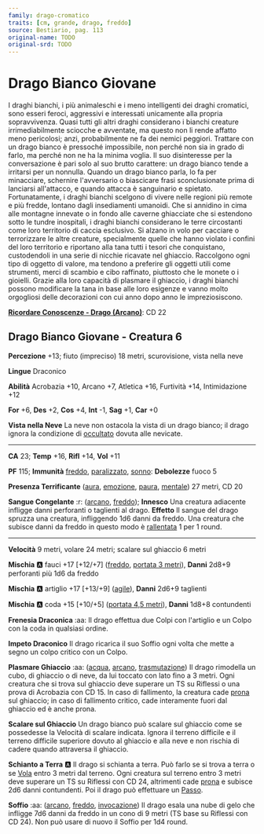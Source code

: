 ```yaml
---
family: drago-cromatico
traits: [cm, grande, drago, freddo]
source: Bestiario, pag. 113
original-name: TODO
original-srd: TODO
---
```


# Drago Bianco Giovane

I draghi bianchi, i più animaleschi e i meno intelligenti dei draghi cromatici, sono esseri feroci, aggressivi e interessati unicamente alla propria sopravvivenza. Quasi tutti gli altri draghi considerano i bianchi creature irrimediabilmente sciocche e avventate, ma questo non li rende affatto meno pericolosi; anzi, probabilmente ne fa dei nemici peggiori. Trattare con un drago bianco è pressoché impossibile, non perché non sia in grado di farlo, ma perché non ne ha la minima voglia. Il suo disinteresse per la conversazione è pari solo al suo brutto carattere: un drago bianco tende a irritarsi per un nonnulla. Quando un drago bianco parla, lo fa per minacciare, schernire l'avversario o biascicare frasi sconclusionate prima di lanciarsi all'attacco, e quando attacca è sanguinario e spietato. Fortunatamente, i draghi bianchi scelgono di vivere nelle regioni più remote e più fredde, lontano dagli insediamenti umanoidi. Che si annidino in cima alle montagne innevate o in fondo alle caverne ghiacciate che si estendono sotto le tundre inospitali, i draghi bianchi considerano le terre circostanti come loro territorio di caccia esclusivo. Si alzano in volo per cacciare o terrorizzare le altre creature, specialmente quelle che hanno violato i confini del loro territorio e riportano alla tana tutti i tesori che conquistano, custodendoli in una serie di nicchie ricavate nel ghiaccio. Raccolgono ogni tipo di oggetto di valore, ma tendono a preferire gli oggetti utili come strumenti, merci di scambio e cibo raffinato, piuttosto che le monete o i gioielli. Grazie alla loro capacità di plasmare il ghiaccio, i draghi bianchi possono modificare la tana in base alle loro esigenze e vanno molto orgogliosi delle decorazioni con cui anno dopo anno le impreziosiscono.

**[Ricordare Conoscenze - Drago (Arcano)](/azioni/ricordare-conoscenze)**: CD 22

## Drago Bianco Giovane - Creatura 6

**Percezione** +13; fiuto (impreciso) 18 metri, scurovisione, vista nella neve

**Lingue** Draconico

**Abilità** Acrobazia +10, Arcano +7, Atletica +16, Furtività +14, Intimidazione +12

**For** +6, **Des** +2, **Cos** +4, **Int** -1, **Sag** +1, **Car** +0

**Vista nella Neve** La neve non ostacola la vista di un drago bianco; il drago ignora la condizione di [occultato](/condizioni/occultato) dovuta alle nevicate.

***

**CA** 23; **Temp** +16, **Rifl** +14, **Vol** +11

**PF** 115; **Immunità** [freddo](/tratti/freddo), [paralizzato](/condizioni/paralizzato), [sonno](/tratti/sonno): **Debolezze** fuoco 5

**Presenza Terrificante** ([aura](/tratti/aura), [emozione](/tratti/emozione), [paura](/tratti/paura), [mentale](/tratti/mentale)) 27 metri, CD 20

**Sangue Congelante** :r: ([arcano](/tratti/arcano), [freddo](/tratti/freddo)); **Innesco** Una creatura adiacente infligge danni perforanti o taglienti al drago. **Effetto** Il sangue del drago spruzza una creatura, infliggendo 1d6 danni da freddo. Una creatura che subisce danni da freddo in questo modo è [rallentata](/condizioni/rallentato) 1 per 1 round.

***

**Velocità** 9 metri, volare 24 metri; scalare sul ghiaccio 6 metri

**Mischia** :a: fauci +17 \[+12/+7] ([freddo](/tratti/freddo), [portata 3 metri](/tratti/portata)), **Danni** 2d8+9 perforanti più 1d6 da freddo

**Mischia** :a: artiglio +17 \[+13/+9] ([agile](/tratti/agile)), **Danni** 2d6+9 taglienti

**Mischia** :a:  coda +15 \[+10/+5] ([portata 4,5 metri](/tratti/portata)), **Danni** 1d8+8 contundenti

**Frenesia Draconica** :aa:  Il drago effettua due Colpi con l'artiglio e un Colpo con la coda in qualsiasi ordine.

**Impeto Draconico** Il drago ricarica il suo Soffio ogni volta che mette a segno un colpo critico con un Colpo.

**Plasmare Ghiaccio** :aa: ([acqua](/tratti/acqua), [arcano](/tratti/arcano), [trasmutazione](/tratti/trasmutazione)) Il drago rimodella un cubo, di ghiaccio o di neve, da lui toccato con lato fino a 3 metri. Ogni creatura che si trova sul ghiaccio deve superare un TS su Riflessi o una prova di Acrobazia con CD 15. ln caso di fallimento, la creatura cade [prona](/condizioni/prono) sul ghiaccio; in caso di fallimento critico, cade interamente fuori dal ghiaccio ed è anche prona.

**Scalare sul Ghiaccio** Un drago bianco può scalare sul ghiaccio come se possedesse la Velocità di scalare indicata. Ignora il terreno difficile e il terreno difficile superiore dovuto al ghiaccio e alla neve e non rischia di cadere quando attraversa il ghiaccio.

**Schianto a Terra** :a: Il drago si schianta a terra. Può farlo se si trova a terra o se [Vola](/azioni/volare) entro 3 metri dal terreno. Ogni creatura sul terreno entro 3 metri deve superare un TS su Riflessi con CD 24, altrimenti cade [prona](/condizioni/prono) e subisce 2d6 danni contundenti. Poi il drago può effettuare un [Passo](/azioni/passo).

**Soffio** :aa: ([arcano](/tratti/arcano), [freddo](/tratti/freddo), [invocazione](/tratti/invocazione)) Il drago esala una nube di gelo che infligge 7d6 danni da freddo in un cono di 9 metri (TS base su Riflessi con CD 24). Non può usare di nuovo il Soffio per 1d4 round.
